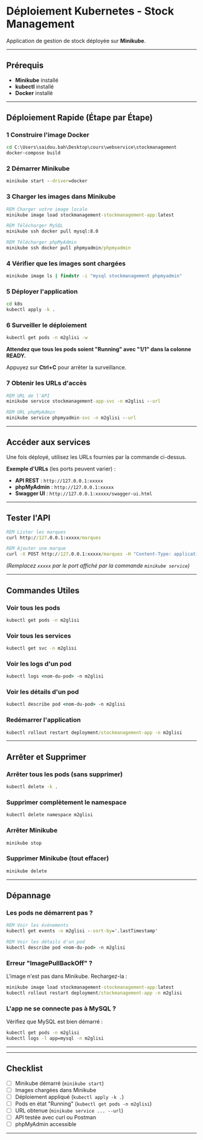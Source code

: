 # Déploiement Kubernetes - Stock Management

Application de gestion de stock déployée sur **Minikube**.

---

## Prérequis

- **Minikube** installé
- **kubectl** installé
- **Docker** installé

---

## Déploiement Rapide (Étape par Étape)

### **1️ Construire l'image Docker**

```cmd
cd C:\Users\saidou.bah\Desktop\cours\webservice\stockmanagement
docker-compose build
```

### **2 Démarrer Minikube**

```cmd
minikube start --driver=docker
```

### **3 Charger les images dans Minikube**

```cmd
REM Charger votre image locale
minikube image load stockmanagement-stockmanagement-app:latest

REM Télécharger MySQL
minikube ssh docker pull mysql:8.0

REM Télécharger phpMyAdmin
minikube ssh docker pull phpmyadmin/phpmyadmin
```

### **4️ Vérifier que les images sont chargées**

```cmd
minikube image ls | findstr -i "mysql stockmanagement phpmyadmin"
```

### **5️ Déployer l'application**

```cmd
cd k8s
kubectl apply -k .
```

### **6️ Surveiller le déploiement**

```cmd
kubectl get pods -n m2glisi -w
```

**Attendez que tous les pods soient "Running" avec "1/1" dans la colonne READY.**

Appuyez sur **Ctrl+C** pour arrêter la surveillance.

### **7️ Obtenir les URLs d'accès**

```cmd
REM URL de l'API
minikube service stockmanagement-app-svc -n m2glisi --url

REM URL phpMyAdmin
minikube service phpmyadmin-svc -n m2glisi --url
```

---

## Accéder aux services

Une fois déployé, utilisez les URLs fournies par la commande ci-dessus.

**Exemple d'URLs** (les ports peuvent varier) :
- **API REST** : `http://127.0.0.1:xxxxx`
- **phpMyAdmin** : `http://127.0.0.1:xxxxx`
- **Swagger UI** : `http://127.0.0.1:xxxxx/swagger-ui.html`

---

## Tester l'API

```cmd
REM Lister les marques
curl http://127.0.0.1:xxxxx/marques

REM Ajouter une marque
curl -X POST http://127.0.0.1:xxxxx/marques -H "Content-Type: application/json" -d "{\"nom\":\"Nike\",\"description\":\"Marque de sport\"}"
```

*(Remplacez `xxxxx` par le port affiché par la commande `minikube service`)*

---

## Commandes Utiles

### **Voir tous les pods**
```cmd
kubectl get pods -n m2glisi
```

### **Voir tous les services**
```cmd
kubectl get svc -n m2glisi
```

### **Voir les logs d'un pod**
```cmd
kubectl logs <nom-du-pod> -n m2glisi
```

### **Voir les détails d'un pod**
```cmd
kubectl describe pod <nom-du-pod> -n m2glisi
```

### **Redémarrer l'application**
```cmd
kubectl rollout restart deployment/stockmanagement-app -n m2glisi
```

---

## Arrêter et Supprimer

### **Arrêter tous les pods (sans supprimer)**
```cmd
kubectl delete -k .
```

### **Supprimer complètement le namespace**
```cmd
kubectl delete namespace m2glisi
```

### **Arrêter Minikube**
```cmd
minikube stop
```

### **Supprimer Minikube (tout effacer)**
```cmd
minikube delete
```

---

## Dépannage

### **Les pods ne démarrent pas ?**

```cmd
REM Voir les événements
kubectl get events -n m2glisi --sort-by='.lastTimestamp'

REM Voir les détails d'un pod
kubectl describe pod <nom-du-pod> -n m2glisi
```

### **Erreur "ImagePullBackOff" ?**

L'image n'est pas dans Minikube. Rechargez-la :

```cmd
minikube image load stockmanagement-stockmanagement-app:latest
kubectl rollout restart deployment/stockmanagement-app -n m2glisi
```

### **L'app ne se connecte pas à MySQL ?**

Vérifiez que MySQL est bien démarré :

```cmd
kubectl get pods -n m2glisi
kubectl logs -l app=mysql -n m2glisi
```

---


---

## Checklist

- [ ] Minikube démarré (`minikube start`)
- [ ] Images chargées dans Minikube
- [ ] Déploiement appliqué (`kubectl apply -k .`)
- [ ] Pods en état "Running" (`kubectl get pods -n m2glisi`)
- [ ] URL obtenue (`minikube service ... --url`)
- [ ] API testée avec curl ou Postman
- [ ] phpMyAdmin accessible

---
